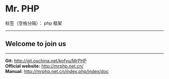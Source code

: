 # **Mr. PHP**

标签（空格分隔）： php 框架

---

## Welcome to join us

---

**Git:** http://git.oschina.net/kofyu/MrPHP  
**Official website:** http://mrphp.net.cn/  
**Manual:** http://mrphp.net.cn/index.php/index/doc

